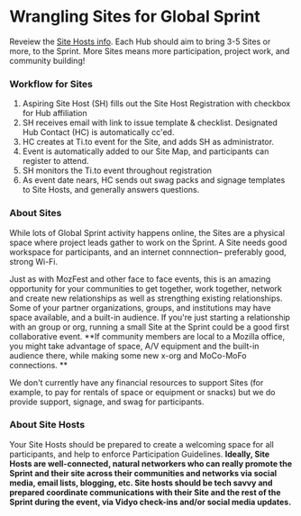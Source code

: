 # Wrangling Sites for Global Sprint

Reveiew the [Site Hosts info](https://mozilla.github.io/global-sprint/projects/).
Each Hub should aim to bring 3-5 Sites or more, to the Sprint. More Sites means more participation, project work, and community building!

### Workflow for Sites

1. Aspiring Site Host (SH) fills out the Site Host Registration with checkbox for Hub affiliation
2. SH receives email with link to issue template & checklist. Designated Hub Contact (HC) is automatically cc'ed.
3. HC creates at Ti.to event for the Site, and adds SH as administrator. 
4. Event is automatically added to our Site Map, and participants can register to attend. 
5. SH monitors the Ti.to event throughout registration
6. As event date nears, HC sends out swag packs and signage templates to Site Hosts, and generally answers questions.

### About Sites
While lots of Global Sprint activity happens online, the Sites are  a physical space where project leads gather to work on the Sprint. A Site needs good workspace for participants, and an internet connnection– preferably good, strong Wi-Fi.

Just as with MozFest and other face to face events, this is an amazing opportunity for your communities to get together, work together, network and create new relationships as well as strengthing existing relationships. Some of your partner organizations, groups, and institutions may have space available, and a built-in audience. If you're just starting a relationship with an group or org, running a small Site at the Sprint could be a good first collaborative event. **If community members are local to a Mozilla office, you might take advantage of space, A/V equipment and the built-in audience there, while making some new x-org and MoCo-MoFo connections. **

We don't currently have any financial resources to support Sites (for example, to pay for rentals of space or equipment or snacks) but we do provide support, signage, and swag for participants.

### About Site Hosts
Your Site Hosts should be prepared to create a welcoming space for all participants, and help to enforce Participation Guidelines. **Ideally, Site Hosts are well-connected, natural networkers who can really promote the Sprint and their site across their communities and networks via social media, email lists, blogging, etc. Site hosts should be tech savvy and prepared coordinate communications with their Site and the rest of the Sprint during the event, via Vidyo check-ins and/or social media updates.**   
